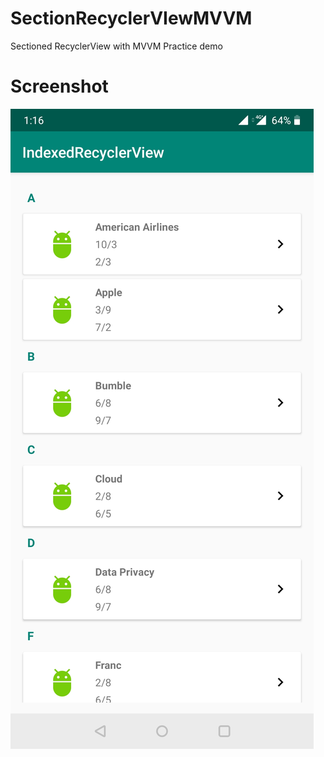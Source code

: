 # SectionRecyclerVIewMVVM
Sectioned RecyclerView with MVVM Practice demo

# Screenshot

![](Screenshots/Screenshot_20200401-131616.jpg)
